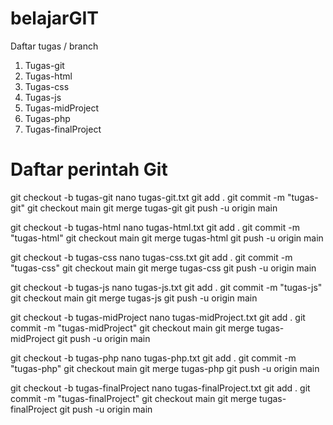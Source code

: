 # belajarGIT
Daftar tugas / branch
1. Tugas-git
2. Tugas-html
3. Tugas-css
4. Tugas-js
5. Tugas-midProject
6. Tugas-php
7. Tugas-finalProject

# Daftar perintah Git
git checkout -b tugas-git
nano tugas-git.txt
git add .
git commit -m "tugas-git"
git checkout main
git merge tugas-git
git push -u origin main

git checkout -b tugas-html
nano tugas-html.txt
git add .
git commit -m "tugas-html"
git checkout main
git merge tugas-html
git push -u origin main

git checkout -b tugas-css
nano tugas-css.txt
git add .
git commit -m "tugas-css"
git checkout main
git merge tugas-css
git push -u origin main

git checkout -b tugas-js
nano tugas-js.txt
git add .
git commit -m "tugas-js"
git checkout main
git merge tugas-js
git push -u origin main

git checkout -b tugas-midProject
nano tugas-midProject.txt
git add .
git commit -m "tugas-midProject"
git checkout main
git merge tugas-midProject
git push -u origin main

git checkout -b tugas-php
nano tugas-php.txt
git add .
git commit -m "tugas-php"
git checkout main
git merge tugas-php
git push -u origin main

git checkout -b tugas-finalProject
nano tugas-finalProject.txt
git add .
git commit -m "tugas-finalProject"
git checkout main
git merge tugas-finalProject
git push -u origin main

